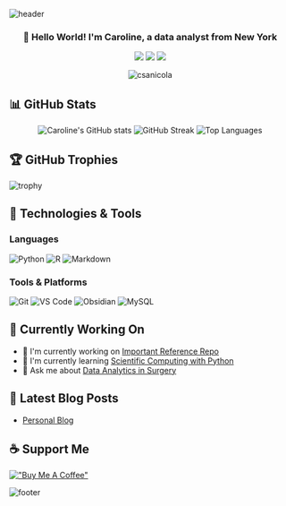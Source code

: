 ![header](https://capsule-render.vercel.app/api?type=waving&color=0:373B44,100:4286f4&height=300&section=header&text=Caroline%20Sanicola&fontColor=F9F6EE&animation=fadeIn&fontSize=90)

<h3 align="center">👋 Hello World! I'm Caroline, a data analyst from New York</h3>

<p align="center">
  <a href="https://linkedin.com/in/caroline-sanicola"><img src="https://img.shields.io/badge/LinkedIn-0077B5?style=for-the-badge&logo=linkedin&logoColor=white"/></a>
  <a href="https://csanicola.github.io/"><img src="https://img.shields.io/badge/Portfolio-FF5722?style=for-the-badge&logo=google-chrome&logoColor=white"/></a>
  <a href="mailto:carolinesanicola@gmail.com"><img src="https://img.shields.io/badge/Gmail-D14836?style=for-the-badge&logo=gmail&logoColor=white"/></a>
</p>

<p align="center"> <img src="https://komarev.com/ghpvc/?username=csanicola&label=Profile%20views&color=0e75b6&style=flat" alt="csanicola" /> </p>

## 📊 GitHub Stats

<div align="center">
  <img src="https://github-readme-stats.vercel.app/api?username=csanicola&show_icons=true&theme=city_lights" alt="Caroline's GitHub stats" />
  <img src="https://github-readme-streak-stats.herokuapp.com/?user=csanicola&theme=city-lights" alt="GitHub Streak" />
  <img src="https://github-readme-stats.vercel.app/api/top-langs/?username=csanicola&layout=compact&theme=city_lights" alt="Top Languages" />
</div>

## 🏆 GitHub Trophies

![trophy](https://github-profile-trophy.vercel.app/?username=csanicola&theme=onedark&row=1&column=7)

## 🔧 Technologies & Tools

### Languages
![Python](https://img.shields.io/badge/Python-3776AB?style=for-the-badge&logo=python&logoColor=white)
![R](https://img.shields.io/badge/R-%23276DC3.svg?style=for-the-badge&logo=r&logoColor=white)
![Markdown](https://img.shields.io/badge/Markdown-%23000000.svg?style=for-the-badge&logo=markdown&logoColor=white)

### Tools & Platforms
![Git](https://img.shields.io/badge/Git-F05032?style=for-the-badge&logo=git&logoColor=white)
![VS Code](https://img.shields.io/badge/VS_Code-007ACC?style=for-the-badge&logo=visual-studio-code&logoColor=white)
![Obsidian](https://img.shields.io/badge/Obsidian-%23483699.svg?style=for-the-badge&logo=obsidian&logoColor=white)
![MySQL](https://img.shields.io/badge/MySQL-4479A1?style=for-the-badge&logo=mysql&logoColor=fff)

## 🎯 Currently Working On
- 🔭 I'm currently working on [Important Reference Repo](https://github.com/csanicola/important-reference-repo)
- 🌱 I'm currently learning [Scientific Computing with Python](https://www.freecodecamp.org/learn/scientific-computing-with-python/)
- 💬 Ask me about [Data Analytics in Surgery](https://github.com/csanicola/SBU_Bariatrics)

## 📝 Latest Blog Posts
<!-- BLOG-POST-LIST:START -->
- [Personal Blog](https://csanicola.github.io/blog/)
<!-- BLOG-POST-LIST:END -->

## ☕ Support Me
[!["Buy Me A Coffee"](https://www.buymeacoffee.com/assets/img/custom_images/orange_img.png)](https://www.buymeacoffee.com/csanicola)

![footer](https://capsule-render.vercel.app/api?section=footer&type=waving&color=0:373B44,100:4286f4)
